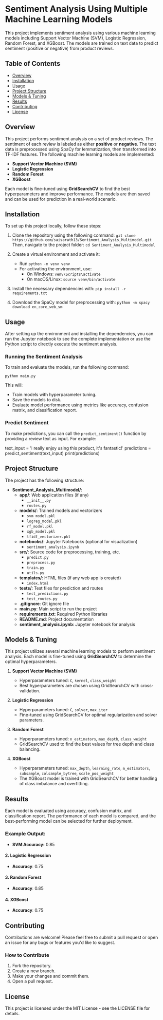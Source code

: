 # Sentiment Analysis Using Multiple Machine Learning Models

This project implements sentiment analysis using various machine learning models including Support Vector Machine (SVM), Logistic Regression, Random Forest, and XGBoost. The models are trained on text data to predict sentiment (positive or negative) from product reviews.

## Table of Contents
- [Overview](#overview)
- [Installation](#installation)
- [Usage](#usage)
- [Project Structure](#project-structure)
- [Models & Tuning](#models--tuning)
- [Results](#results)
- [Contributing](#contributing)
- [License](#license)

## Overview

This project performs sentiment analysis on a set of product reviews. The sentiment of each review is labeled as either **positive** or **negative**. The text data is preprocessed using SpaCy for lemmatization, then transformed into TF-IDF features. The following machine learning models are implemented:

- **Support Vector Machine (SVM)**
- **Logistic Regression**
- **Random Forest**
- **XGBoost**

Each model is fine-tuned using **GridSearchCV** to find the best hyperparameters and improve performance. The models are then saved and can be used for prediction in a real-world scenario.

## Installation

To set up this project locally, follow these steps:

1. Clone the repository using the following command:
   `git clone https://github.com/saisarath13/Sentiment_Analysis_Multimodel.git`
   Then, navigate to the project folder:
   `cd Sentiment_Analysis_Multimodel`

2. Create a virtual environment and activate it:
   - Run `python -m venv venv`
   - For activating the environment, use:
     - On Windows: `venv\Scripts\activate`
     - On macOS/Linux: `source venv/bin/activate`

3. Install the necessary dependencies with:
   `pip install -r requirements.txt`

4. Download the SpaCy model for preprocessing with:
   `python -m spacy download en_core_web_sm`

## Usage

After setting up the environment and installing the dependencies, you can run the Jupyter notebook to see the complete implementation or use the Python script to directly execute the sentiment analysis.

### Running the Sentiment Analysis

To train and evaluate the models, run the following command:

`python main.py`

This will:
- Train models with hyperparameter tuning.
- Save the models to disk.
- Evaluate model performance using metrics like accuracy, confusion matrix, and classification report.

### Predict Sentiment

To make predictions, you can call the `predict_sentiment()` function by providing a review text as input. For example:

text_input = 'I really enjoy using this product, it's fantastic!' predictions = predict_sentiment(text_input) print(predictions)


## Project Structure

The project has the following structure:

- **Sentiment_Analysis_Multimodel/**:
  - **app/**: Web application files (if any)
    - `__init__.py`
    - `routes.py`
  - **models/**: Trained models and vectorizers
    - `svm_model.pkl`
    - `logreg_model.pkl`
    - `rf_model.pkl`
    - `xgb_model.pkl`
    - `tfidf_vectorizer.pkl`
  - **notebooks/**: Jupyter Notebooks (optional for visualization)
    - `sentiment_analysis.ipynb`
  - **src/**: Source code for preprocessing, training, etc.
    - `predict.py`
    - `preprocess.py`
    - `train.py`
    - `utils.py`
  - **templates/**: HTML files (if any web app is created)
    - `index.html`
  - **tests/**: Test files for prediction and routes
    - `test_predictions.py`
    - `test_routes.py`
  - **.gitignore**: Git ignore file
  - **main.py**: Main script to run the project
  - **requirements.txt**: Required Python libraries
  - **README.md**: Project documentation
  - **sentiment_analysis.ipynb**: Jupyter notebook for analysis

## Models & Tuning

This project utilizes several machine learning models to perform sentiment analysis. Each model is fine-tuned using **GridSearchCV** to determine the optimal hyperparameters.

1. **Support Vector Machine (SVM)**
   - Hyperparameters tuned: `C`, `kernel`, `class_weight`
   - Best hyperparameters are chosen using GridSearchCV with cross-validation.

2. **Logistic Regression**
   - Hyperparameters tuned: `C`, `solver`, `max_iter`
   - Fine-tuned using GridSearchCV for optimal regularization and solver parameters.

3. **Random Forest**
   - Hyperparameters tuned: `n_estimators`, `max_depth`, `class_weight`
   - GridSearchCV used to find the best values for tree depth and class balancing.

4. **XGBoost**
   - Hyperparameters tuned: `max_depth`, `learning_rate`, `n_estimators`, `subsample`, `colsample_bytree`, `scale_pos_weight`
   - The XGBoost model is trained with GridSearchCV for better handling of class imbalance and overfitting.

## Results

Each model is evaluated using accuracy, confusion matrix, and classification report. The performance of each model is compared, and the best-performing model can be selected for further deployment.

### Example Output:
- **SVM Accuracy:** 0.85

#### **2. Logistic Regression**
- **Accuracy**: 0.75

#### **3. Random Forest**
- **Accuracy**: 0.85

#### **4. XGBoost**
- **Accuracy**: 0.75

## Contributing

Contributions are welcome! Please feel free to submit a pull request or open an issue for any bugs or features you'd like to suggest.

### How to Contribute
1. Fork the repository.
2. Create a new branch.
3. Make your changes and commit them.
4. Open a pull request.

## License

This project is licensed under the MIT License - see the LICENSE file for details.



